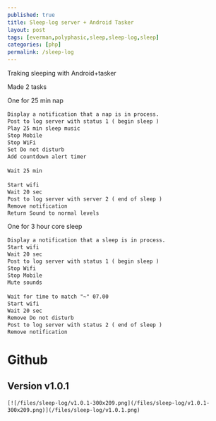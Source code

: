 ```yaml
---
published: true
title: Sleep-log server + Android Tasker
layout: post
tags: [everman,polyphasic,sleep,sleep-log,sleep]
categories: [php]
permalink: /sleep-log
---
```


Traking sleeping with Android+tasker 

Made 2 tasks 

One for 25 min nap

	Display a notification that a nap is in process.
	Post to log server with status 1 ( begin sleep )
	Play 25 min sleep music 
	Stop Mobile 
	Stop WiFi
	Set Do not disturb
	Add countdown alert timer

	Wait 25 min 

	Start wifi 
	Wait 20 sec
	Post to log server with server 2 ( end of sleep )
	Remove notification
	Return Sound to normal levels


One for 3 hour core sleep
	
	Display a notification that a sleep is in process.
	Start wifi
	Wait 20 sec
	Post to log server with status 1 ( begin sleep )
	Stop Wifi
	Stop Mobile
	Mute sounds

	Wait for time to match "~" 07.00
	Start wifi
	Wait 20 sec
	Remove Do not disturb
	Post to log server with status 2 ( end of sleep )
	Remove notification


# Github

## Version v1.0.1
	
	[![/files/sleep-log/v1.0.1-300x209.png](/files/sleep-log/v1.0.1-300x209.png)](/files/sleep-log/v1.0.1.png)